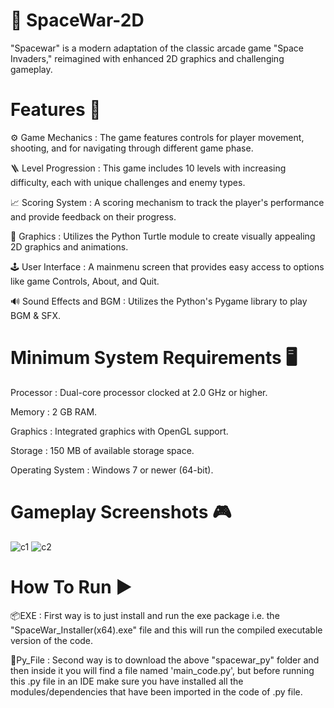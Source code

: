 # 🚀 SpaceWar-2D
"Spacewar" is a modern adaptation of the classic arcade game "Space Invaders," reimagined with enhanced 2D graphics and challenging gameplay.

# Features 💾
⚙️ Game Mechanics : The game features controls for player movement, shooting, and for navigating through different game phase.
  
🪜 Level Progression : This game includes 10 levels with increasing difficulty, each with unique challenges and enemy types.

📈 Scoring System : A scoring mechanism to track the player's performance and provide feedback on their progress.

🔳 Graphics : Utilizes the Python Turtle module to create visually appealing 2D graphics and animations.

🕹 User Interface : A mainmenu screen that provides easy access to options like game Controls, About, and Quit.

🔊 Sound Effects and BGM : Utilizes the Python's Pygame library to play BGM & SFX.

# Minimum System Requirements 🖥
Processor : Dual-core processor clocked at 2.0 GHz or higher.

Memory : 2 GB RAM.

Graphics : Integrated graphics with OpenGL support.

Storage : 150 MB of available storage space.

Operating System : Windows 7 or newer (64-bit).

# Gameplay Screenshots 🎮
![c1](https://github.com/molconcept/spacewar-2D/assets/136116021/b9afcf4e-d49c-43bc-ae73-2351b34201b3)
![c2](https://github.com/molconcept/spacewar-2D/assets/136116021/e34f4859-5f96-4006-9fae-637f21a1e673)

# How To Run ▶️
📦EXE : First way is to just install and run the exe package i.e. the "SpaceWar_Installer(x64).exe" file and this will run the compiled executable version of the code.

📁Py_File : Second way is to download the above "spacewar_py" folder and then inside it you will find a file named 'main_code.py', but before running this .py file in an IDE make sure you have installed all the modules/dependencies that have been imported in the code of .py file.
